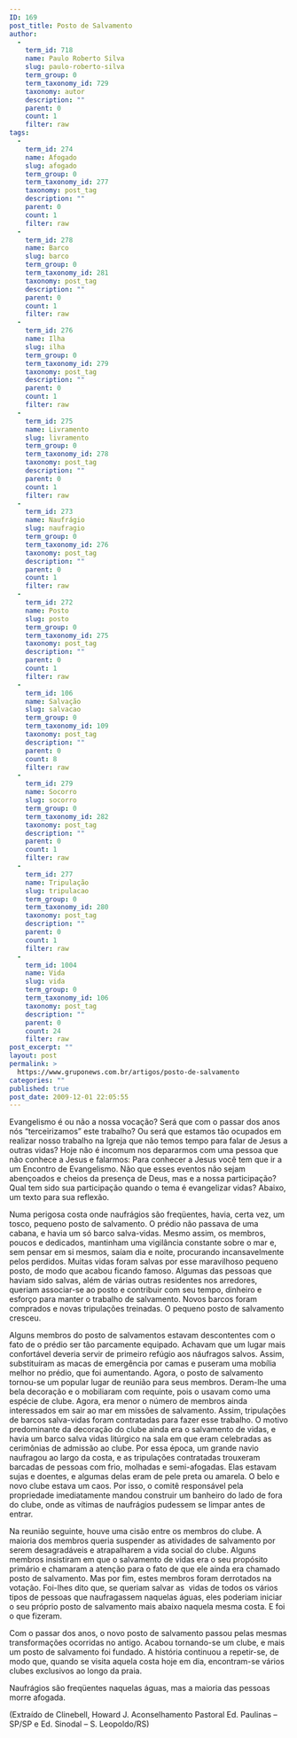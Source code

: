 ```yaml
---
ID: 169
post_title: Posto de Salvamento
author:
  - 
    term_id: 718
    name: Paulo Roberto Silva
    slug: paulo-roberto-silva
    term_group: 0
    term_taxonomy_id: 729
    taxonomy: autor
    description: ""
    parent: 0
    count: 1
    filter: raw
tags:
  - 
    term_id: 274
    name: Afogado
    slug: afogado
    term_group: 0
    term_taxonomy_id: 277
    taxonomy: post_tag
    description: ""
    parent: 0
    count: 1
    filter: raw
  - 
    term_id: 278
    name: Barco
    slug: barco
    term_group: 0
    term_taxonomy_id: 281
    taxonomy: post_tag
    description: ""
    parent: 0
    count: 1
    filter: raw
  - 
    term_id: 276
    name: Ilha
    slug: ilha
    term_group: 0
    term_taxonomy_id: 279
    taxonomy: post_tag
    description: ""
    parent: 0
    count: 1
    filter: raw
  - 
    term_id: 275
    name: Livramento
    slug: livramento
    term_group: 0
    term_taxonomy_id: 278
    taxonomy: post_tag
    description: ""
    parent: 0
    count: 1
    filter: raw
  - 
    term_id: 273
    name: Naufrágio
    slug: naufragio
    term_group: 0
    term_taxonomy_id: 276
    taxonomy: post_tag
    description: ""
    parent: 0
    count: 1
    filter: raw
  - 
    term_id: 272
    name: Posto
    slug: posto
    term_group: 0
    term_taxonomy_id: 275
    taxonomy: post_tag
    description: ""
    parent: 0
    count: 1
    filter: raw
  - 
    term_id: 106
    name: Salvação
    slug: salvacao
    term_group: 0
    term_taxonomy_id: 109
    taxonomy: post_tag
    description: ""
    parent: 0
    count: 8
    filter: raw
  - 
    term_id: 279
    name: Socorro
    slug: socorro
    term_group: 0
    term_taxonomy_id: 282
    taxonomy: post_tag
    description: ""
    parent: 0
    count: 1
    filter: raw
  - 
    term_id: 277
    name: Tripulação
    slug: tripulacao
    term_group: 0
    term_taxonomy_id: 280
    taxonomy: post_tag
    description: ""
    parent: 0
    count: 1
    filter: raw
  - 
    term_id: 1004
    name: Vida
    slug: vida
    term_group: 0
    term_taxonomy_id: 106
    taxonomy: post_tag
    description: ""
    parent: 0
    count: 24
    filter: raw
post_excerpt: ""
layout: post
permalink: >
  https://www.gruponews.com.br/artigos/posto-de-salvamento
categories: ""
published: true
post_date: 2009-12-01 22:05:55
---
```

Evangelismo é ou não a nossa vocação? Será que com o passar dos anos nós “terceirizamos” este trabalho? Ou será que estamos tão ocupados em realizar nosso trabalho na Igreja que não temos tempo para falar de Jesus a outras vidas? Hoje não é incomum nos depararmos com uma pessoa que não conhece a Jesus e falarmos: Para conhecer a Jesus você tem que ir a um Encontro de Evangelismo. Não que esses eventos não sejam abençoados e cheios da presença de Deus, mas e a nossa participação? Qual tem sido sua participação quando o tema é evangelizar vidas? Abaixo, um texto para sua reflexão.

Numa perigosa costa onde naufrágios são freqüentes, havia, certa vez, um tosco, pequeno posto de salvamento. O prédio não passava de uma cabana, e havia um só barco salva-vidas. Mesmo assim, os membros, poucos e dedicados, mantinham uma vigilância constante sobre o mar e, sem pensar em si mesmos, saíam dia e noite, procurando incansavelmente pelos perdidos. Muitas vidas foram salvas por esse maravilhoso pequeno posto, de modo que acabou ficando famoso. Algumas das pessoas que haviam sido salvas, além de várias outras residentes nos arredores, queriam associar-se ao posto e contribuir com seu tempo, dinheiro e esforço para manter o trabalho de salvamento. Novos barcos foram comprados e novas tripulações treinadas. O pequeno posto de salvamento cresceu.

Alguns membros do posto de salvamentos estavam descontentes com o fato de o prédio ser tão parcamente equipado. Achavam que um lugar mais confortável deveria servir de primeiro refúgio aos náufragos salvos. Assim, substituíram as macas de emergência por camas e puseram uma mobília melhor no prédio, que foi aumentando. Agora, o posto de salvamento tornou-se um popular lugar de reunião para seus membros. Deram-lhe uma bela decoração e o mobiliaram com requinte, pois o usavam como uma espécie de clube. Agora, era menor o número de membros ainda interessados em sair ao mar em missões de salvamento. Assim, tripulações de barcos salva-vidas foram contratadas para fazer esse trabalho. O motivo predominante da decoração do clube ainda era o salvamento de vidas, e havia um barco salva vidas litúrgico na sala em que eram celebradas as cerimônias de admissão ao clube. Por essa época, um grande navio naufragou ao largo da costa, e as tripulações contratadas trouxeram barcadas de pessoas com frio, molhadas e semi-afogadas. Elas estavam sujas e doentes, e algumas delas eram de pele preta ou amarela. O belo e novo clube estava um caos. Por isso, o comitê responsável pela propriedade imediatamente mandou construir um banheiro do lado de fora do clube, onde as vítimas de naufrágios pudessem se limpar antes de entrar.

Na reunião seguinte, houve uma cisão entre os membros do clube. A maioria dos membros queria suspender as atividades de salvamento por serem desagradáveis e atrapalharem a vida social do clube. Alguns membros insistiram em que o salvamento de vidas era o seu propósito primário e chamaram a atenção para o fato de que ele ainda era chamado posto de salvamento. Mas por fim, estes membros foram derrotados na votação. Foi-lhes dito que, se queriam salvar as  vidas de todos os vários tipos de pessoas que naufragassem naquelas águas, eles poderiam iniciar o seu próprio posto de salvamento mais abaixo naquela mesma costa. E foi o que fizeram.

Com o passar dos anos, o novo posto de salvamento passou pelas mesmas transformações ocorridas no antigo. Acabou tornando-se um clube, e mais um posto de salvamento foi fundado. A história continuou a repetir-se, de modo que, quando se visita aquela costa hoje em dia, encontram-se vários clubes exclusivos ao longo da praia.

Naufrágios são freqüentes naquelas águas, mas a maioria das pessoas morre afogada.

(Extraído de Clinebell, Howard J. Aconselhamento Pastoral Ed. Paulinas – SP/SP e Ed. Sinodal – S. Leopoldo/RS)